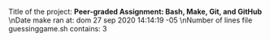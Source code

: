 Title of the project: __Peer-graded Assignment: Bash, Make, Git, and GitHub__
\nDate make ran at:
dom 27 sep 2020 14:14:19 -05
\nNumber of lines file guessinggame.sh contains:
3
